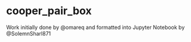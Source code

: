 # cooper_pair_box
Work initially done by @omareq and formatted into Jupyter Notebook by @SolemnSharl871
